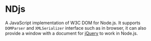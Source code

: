 # NDjs

A JavaScript implementation of W3C DOM for Node.js. It supports
`DOMParser` and `XMLSerializer` interface such as in browser, it can also provide a window with a document for [jQuery](https://github.com/jquery/jquery) to work in Node.js.

